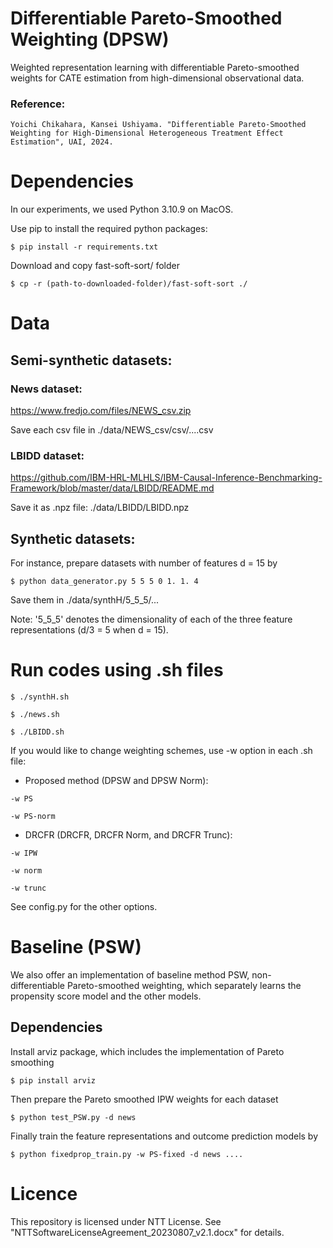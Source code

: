 # Differentiable Pareto-Smoothed Weighting (DPSW) 

Weighted representation learning with differentiable Pareto-smoothed weights for CATE estimation from high-dimensional observational data.

### Reference:

`Yoichi Chikahara, Kansei Ushiyama. "Differentiable Pareto-Smoothed Weighting for High-Dimensional Heterogeneous Treatment Effect Estimation", UAI, 2024.`


# Dependencies

In our experiments, we used Python 3.10.9 on MacOS.

Use pip to install the required python packages:

```
$ pip install -r requirements.txt
```

Download and copy fast-soft-sort/ folder 

```
$ cp -r (path-to-downloaded-folder)/fast-soft-sort ./
```

# Data

## Semi-synthetic datasets:

### News dataset: 
https://www.fredjo.com/files/NEWS_csv.zip

Save each csv file in ./data/NEWS_csv/csv/....csv

### LBIDD dataset:
https://github.com/IBM-HRL-MLHLS/IBM-Causal-Inference-Benchmarking-Framework/blob/master/data/LBIDD/README.md

Save it as .npz file: ./data/LBIDD/LBIDD.npz

## Synthetic datasets:

For instance, prepare datasets with number of features d = 15 by

```
$ python data_generator.py 5 5 5 0 1. 1. 4
```

Save them in ./data/synthH/5_5_5/...

Note: '5_5_5' denotes the dimensionality of each of the three feature representations (d/3 = 5 when d = 15).

# Run codes using .sh files

```
$ ./synthH.sh
```

```
$ ./news.sh
```

```
$ ./LBIDD.sh
```

If you would like to change weighting schemes, use -w option in each .sh file:

- Proposed method (DPSW and DPSW Norm):
```
-w PS
```
```
-w PS-norm
```

- DRCFR (DRCFR, DRCFR Norm, and DRCFR Trunc):
```
-w IPW
```
```
-w norm
```
```
-w trunc
```

See config.py for the other options.

# Baseline (PSW)

We also offer an implementation of baseline method PSW, non-differentiable Pareto-smoothed weighting, which separately learns the propensity score model and the other models.

## Dependencies

Install arviz package, which includes the implementation of Pareto smoothing 

```
$ pip install arviz
```

Then prepare the Pareto smoothed IPW weights for each dataset

```
$ python test_PSW.py -d news
```

Finally train the feature representations and outcome prediction models by
```
$ python fixedprop_train.py -w PS-fixed -d news .... 
```

# Licence

This repository is licensed under NTT License. See  "NTTSoftwareLicenseAgreement_20230807_v2.1.docx" for details.